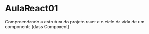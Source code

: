 # AulaReact01
Compreendendo a estrutura do projeto react e o ciclo de vida de um componente (dass Component)
